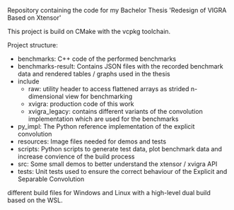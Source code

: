 Repository containing the code for my Bachelor Thesis 'Redesign of VIGRA Based on Xtensor'

This project is build on CMake with the vcpkg toolchain.

Project structure:
  - benchmarks: C++ code of the performed benchmarks
  - benchmarks-result: Contains JSON files with the recorded benchmark data and rendered tables / graphs used in the thesis
  - include
    - raw: utility header to access flattened arrays as strided n-dimensional view for benchmarking
    - xvigra: production code of this work
    - xvigra_legacy: contains different variants of the convolution implementation which are used for the benchmarks
  - py_impl: The Python reference implementation of the explicit convolution
  - resources: Image files needed for demos and tests
  - scripts: Python scripts to generate test data, plot benchmark data and increase convience of the build process
  - src: Some small demos to better understand the xtensor / xvigra API
  - tests: Unit tests used to ensure the correct behaviour of the Explicit and Separable Convolution

  different build files for Windows and Linux with a high-level dual build based on the WSL.